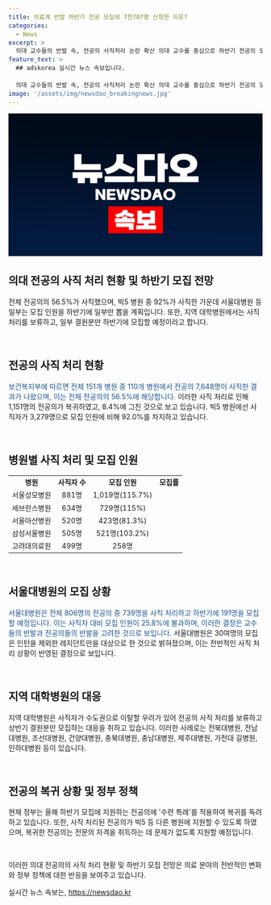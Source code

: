 ```yaml
---
title: 의료계 반발 하반기 전공 모집에 7천707명 신청한 이유?
categories:
  - News
excerpt: >
  의대 교수들의 반발 속, 전공의 사직처리 논란 확산 의대 교수를 중심으로 하반기 전공의 모집에 반발이 거세지면서 56.5%의 전공의가 사직한 것으로 나타났다. 빅5 병원 중 92%의 전공의가 사직했고, 서울대병원은 전체 전공의의 91.8%를 임용포기 또는 사직처리하고, 하반기에 191명만 모집할 예정이다. 정부의 의대 증원에 반발하는 교수들과 전공의들의 반발이 고려된 결과로, 결원 대부분을 충원하지 않기로 한 것으로 보인다. 지역 대학병원들은 전공의 사직 처리를 보류하고, 상반기 결원분만 모집하기로 결정했다.
feature_text: >
  ## adskorea 실시간 뉴스 속보입니다.

  의대 교수들의 반발 속, 전공의 사직처리 논란 확산 의대 교수를 중심으로 하반기 전공의 모집에 반발이 거세지면서 56.5%의 전공의가 사직한 것으로 나타났다. 빅5 병원 중 92%의 전공의가 사직했고, 서울대병원은 전체 전공의의 91.8%를 임용포기 또는 사직처리하고, 하반기에 191명만 모집할 예정이다. 정부의 의대 증원에 반발하는 교수들과 전공의들의 반발이 고려된 결과로, 결원 대부분을 충원하지 않기로 한 것으로 보인다. 지역 대학병원들은 전공의 사직 처리를 보류하고, 상반기 결원분만 모집하기로 결정했다.
image: '/assets/img/newsdao_breakingnews.jpg'
---
```


<p><img src="/assets/img/newsdao_breakingnews.jpg" alt="adskorea 속보" /></p>

<h2 data-ke-size="size26">의대 전공의 사직 처리 현황 및 하반기 모집 전망</h2>

<p>전체 전공의의 56.5%가 사직했으며, 빅5 병원 중 92%가 사직한 가운데 서울대병원 등 일부는 모집 인원을 하반기에 일부만 뽑을 계획입니다. 또한, 지역 대학병원에서는 사직 처리를 보류하고, 일부 결원분만 하반기에 모집할 예정이라고 합니다.</p>

<p data-ke-size="size16">&nbsp;</p>

<h2 data-ke-size="size24">전공의 사직 처리 현황</h2>

<p><span style="color: #1a5490;">보건복지부에 따르면 전체 151개 병원 중 110개 병원에서 전공의 7,648명이 사직한 결과가 나왔으며, 이는 전체 전공의의 56.5%에 해당합니다.</span> 이러한 사직 처리로 인해 1,151명의 전공의가 복귀하였고, 8.4%에 그친 것으로 보고 있습니다. 빅5 병원에선 사직자가 3,279명으로 모집 인원에 비해 92.0%를 차지하고 있습니다.</p>

<p data-ke-size="size16">&nbsp;</p>

<h2 data-ke-size="size24">병원별 사직 처리 및 모집 인원</h2>

<table>
    <tbody>
        <tr>
            <td style="text-align: center; height: 17px;"><b>병원</b></td>
            <td style="text-align: center; height: 17px;"><b>사직자 수</b></td>
            <td style="text-align: center; height: 17px;"><b>모집 인원</b></td>
            <td style="text-align: center; height: 17px;"><b>모집률</b></td>
        </tr>
        <tr>
            <td style="text-align: center; height: 17px;">서울성모병원</td>
            <td style="text-align: center; height: 17px;">881명</td>
            <td style="text-align: center; height: 17px;">1,019명(115.7%)</td>
        </tr>
        <tr>
            <td style="text-align: center; height: 17px;">세브란스병원</td>
            <td style="text-align: center; height: 17px;">634명</td>
            <td style="text-align: center; height: 17px;">729명(115%)</td>
        </tr>
        <tr>
            <td style="text-align: center; height: 17px;">서울아산병원</td>
            <td style="text-align: center; height: 17px;">520명</td>
            <td style="text-align: center; height: 17px;">423명(81.3%)</td>
        </tr>
        <tr>
            <td style="text-align: center; height: 17px;">삼성서울병원</td>
            <td style="text-align: center; height: 17px;">505명</td>
            <td style="text-align: center; height: 17px;">521명(103.2%)</td>
        </tr>
        <tr>
            <td style="text-align: center; height: 17px;">고려대의료원</td>
            <td style="text-align: center; height: 17px;">499명</td>
            <td style="text-align: center; height: 17px;">258명</td>
        </tr>
    </tbody>
</table>

<p data-ke-size="size16">&nbsp;</p>

<h2 data-ke-size="size24">서울대병원의 모집 상황</h2>

<p><span style="color: #1a5490;">서울대병원은 전체 806명의 전공의 중 739명을 사직 처리하고 하반기에 191명을 모집할 예정입니다. 이는 사직자 대비 모집 인원이 25.8%에 불과하며, 이러한 결정은 교수들의 반발과 전공의들의 반발을 고려한 것으로 보입니다.</span> 서울대병원은 30여명의 모집은 인턴을 제외한 레지던트만을 대상으로 한 것으로 밝혀졌으며, 이는 전반적인 사직 처리 상황이 반영된 결정으로 보입니다.</p>

<p data-ke-size="size16">&nbsp;</p>

<h2 data-ke-size="size24">지역 대학병원의 대응</h2>

<p>지역 대학병원은 사직자가 수도권으로 이탈할 우려가 있어 전공의 사직 처리를 보류하고 상반기 결원분만 모집하는 대응을 취하고 있습니다. 이러한 사례로는 전북대병원, 전남대병원, 조선대병원, 건양대병원, 충북대병원, 충남대병원, 제주대병원, 가천대 길병원, 인하대병원 등이 있습니다.</p>

<p data-ke-size="size16">&nbsp;</p>

<h2 data-ke-size="size24">전공의 복귀 상황 및 정부 정책</h2>

<p>현재 정부는 올해 하반기 모집에 지원하는 전공의에 '수련 특례'를 적용하여 복귀를 독려하고 있습니다. 또한, 사직 처리된 전공의가 빅5 등 다른 병원에 지원할 수 있도록 하였으며, 복귀한 전공의는 전문의 자격을 취득하는 데 문제가 없도록 지원할 예정입니다.</p>

<p data-ke-size="size16">&nbsp;</p>

<p>이러한 의대 전공의의 사직 처리 현황 및 하반기 모집 전망은 의료 분야의 전반적인 변화와 정부 정책에 대한 반응을 보여주고 있습니다.</p>
실시간 뉴스 속보는, <a href="https://newsdao.kr" rel="dofollow">https://newsdao.kr</a>


